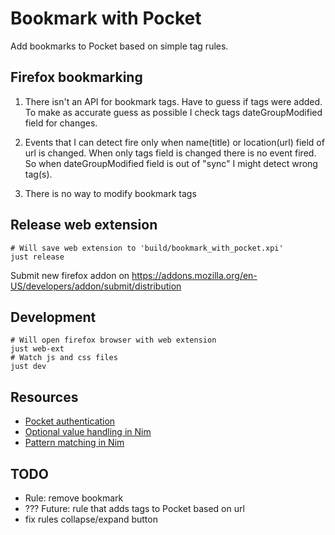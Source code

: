 # Bookmark with Pocket
Add bookmarks to Pocket based on simple tag rules.


## Firefox bookmarking
1) There isn't an API for bookmark tags. Have to guess if tags were added. To make
as accurate guess as possible I check tags dateGroupModified field for changes.

2) Events that I can detect fire only when name(title) or location(url) field of url
is changed. When only tags field is changed there is no event fired.
So when dateGroupModified field is out of "sync" I might detect wrong tag(s).

3) There is no way to modify bookmark tags


## Release web extension
```
# Will save web extension to 'build/bookmark_with_pocket.xpi'
just release
```
Submit new firefox addon on https://addons.mozilla.org/en-US/developers/addon/submit/distribution


## Development
```
# Will open firefox browser with web extension
just web-ext
# Watch js and css files
just dev
```

## Resources
- [Pocket authentication](https://blog.wilgucki.pl/oauth-authentication-without-browser/)
- [Optional value handling in Nim](https://peterme.net/optional-value-handling-in-nim.html)
- [Pattern matching in Nim](https://nim-lang.org/blog/2021/03/10/fusion-and-pattern-matching.html)


## TODO
- Rule: remove bookmark
- ??? Future: rule that adds tags to Pocket based on url
- fix rules collapse/expand button
